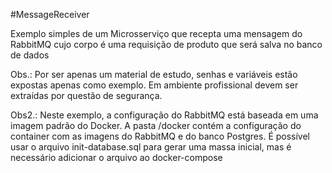 #MessageReceiver

Exemplo simples de um Microsserviço que recepta uma mensagem do RabbitMQ cujo corpo é uma requisição de produto que será salva no banco de dados

Obs.: Por ser apenas um material de estudo, senhas e variáveis estão expostas apenas como exemplo.
Em ambiente profissional devem ser extraídas por questão de segurança.

Obs2.: Neste exemplo, a configuração do RabbitMQ está baseada em uma imagem padrão do Docker.
A pasta /docker contém a configuração do container com as imagens do RabbitMQ e do banco Postgres.
É possível usar o arquivo init-database.sql para gerar uma massa inicial, mas é necessário adicionar o arquivo ao docker-compose